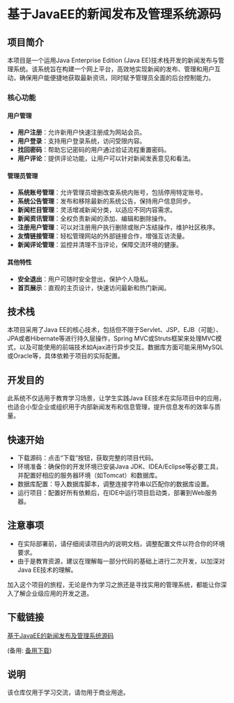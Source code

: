 # 基于JavaEE的新闻发布及管理系统源码

## 项目简介

本项目是一个运用Java Enterprise Edition (Java EE)技术栈开发的新闻发布与管理系统。该系统旨在构建一个网上平台，高效地实现新闻的发布、管理和用户互动，确保用户能便捷地获取最新资讯，同时赋予管理员全面的后台控制能力。

### 核心功能

#### 用户管理
- **用户注册**：允许新用户快速注册成为网站会员。
- **用户登录**：支持用户登录系统，访问受限内容。
- **找回密码**：帮助忘记密码的用户通过验证流程重置密码。
- **用户评论**：提供评论功能，让用户可以针对新闻发表意见和看法。

#### 管理员管理
- **系统账号管理**：允许管理员增删改查系统内账号，包括停用特定账号。
- **系统公告管理**：发布和移除最新的系统公告，保持用户信息同步。
- **新闻栏目管理**：灵活增减新闻分类，以适应不同内容需求。
- **新闻资讯管理**：全权负责新闻的添加、编辑和删除操作。
- **注册用户管理**：可以对注册用户执行删除或账户冻结操作，维护社区秩序。
- **友情链接管理**：轻松管理网站的外部链接合作，增强互访流量。
- **新闻评论管理**：监控并清理不当评论，保障交流环境的健康。

#### 其他特性
- **安全退出**：用户可随时安全登出，保护个人隐私。
- **首页展示**：直观的主页设计，快速访问最新和热门新闻。

## 技术栈
本项目采用了Java EE的核心技术，包括但不限于Servlet、JSP、EJB（可能）、JPA或者Hibernate等进行持久层操作，Spring MVC或Struts框架来处理MVC模式，以及可能使用的前端技术如Ajax进行异步交互。数据库方面可能采用MySQL或Oracle等，具体依赖于项目的实际配置。

## 开发目的
此系统不仅适用于教育学习场景，让学生实践Java EE技术在实际项目中的应用，也适合小型企业或组织用于内部新闻发布和信息管理，提升信息发布的效率与质量。

## 快速开始
- 下载源码：点击“下载”按钮，获取完整的项目代码。
- 环境准备：确保你的开发环境已安装Java JDK、IDEA/Eclipse等必要工具，并配置好相应的服务器环境（如Tomcat）和数据库。
- 数据库配置：导入数据库脚本，调整连接字符串以匹配你的数据库设置。
- 运行项目：配置好所有依赖后，在IDE中运行项目启动类，部署到Web服务器。

## 注意事项
- 在实际部署前，请仔细阅读项目内的说明文档，调整配置文件以符合你的环境要求。
- 由于是教育资源，建议在理解每一部分代码的基础上进行二次开发，以加深对Java EE技术的理解。

加入这个项目的旅程，无论是作为学习之旅还是寻找实用的管理系统，都能让你深入了解企业级应用的开发之道。

## 下载链接
[基于JavaEE的新闻发布及管理系统源码](https://pan.quark.cn/s/0a9c12511a4d) 

(备用: [备用下载](https://pan.baidu.com/s/1OoNAREEt7Eej9zdJZR95Tw?pwd=1234))

## 说明

该仓库仅用于学习交流，请勿用于商业用途。
